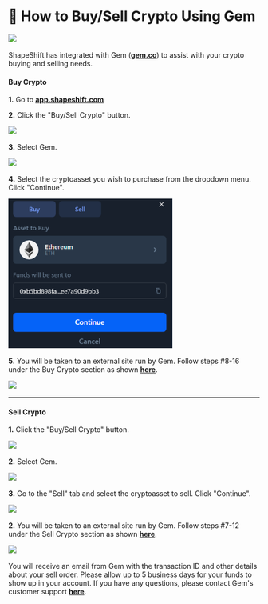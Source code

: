 # 💎 How to Buy/Sell Crypto Using Gem

![](<../../../.gitbook/assets/image (231).png>)

ShapeShift has integrated with Gem ([**gem.co**](https://gem.co/)) to assist with your crypto buying and selling needs.

#### Buy Crypto

**1.** Go to [**app.shapeshift.com**](https://app.shapeshift.com/dashboard)

**2.** Click the "Buy/Sell Crypto" button.

![](<../../../.gitbook/assets/image (200).png>)

**3.** Select Gem.

![](<../../../.gitbook/assets/image (99).png>)

**4.** Select the cryptoasset you wish to purchase from the dropdown menu. Click "Continue".

![](<../../../.gitbook/assets/image (16) (1).png>)

**5.** You will be taken to an external site run by Gem. Follow steps #8-16 under the Buy Crypto section as shown [**here**](../../legacy/beta.shapeshift/how-to-buy-sell-crypto-using-gem.md).

![](<../../../.gitbook/assets/image (59).png>)

***

#### Sell Crypto

**1.** Click the "Buy/Sell Crypto" button.

![](<../../../.gitbook/assets/image (195).png>)

**2.** Select Gem.

![](<../../../.gitbook/assets/image (140).png>)

**3.** Go to the "Sell" tab and select the cryptoasset to sell. Click "Continue".

![](<../../../.gitbook/assets/image (100).png>)

**2.** You will be taken to an external site run by Gem. Follow steps #7-12 under the Sell Crypto section as shown [**here**](../../legacy/beta.shapeshift/how-to-buy-sell-crypto-using-gem.md).

![](<../../../.gitbook/assets/image (63).png>)

You will receive an email from Gem with the transaction ID and other details about your sell order. Please allow up to 5 business days for your funds to show up in your account. If you have any questions, please contact Gem's customer support [**here**](https://gem.co/).
